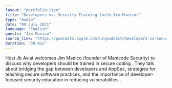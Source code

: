 ```yaml
---
layout: "portfolio-item"
title: "Developers vs. Security Training (with Jim Manico)"
type: "Audio"
date: "09 July 2021"
language: "English"
guests: "Jim Manico"
source_link: "https://podcasts.apple.com/us/podcast/developers-vs-security-training-with-jim-manico/id1535238655?i=1000528346139"
duration: "39 min"
---
```


Host Jb Aviat welcomes Jim Manico (founder of Manicode Security) to discuss why developers should be trained in secure coding . They talk about bridging the gap between developers and AppSec, strategies for teaching secure software practices, and the importance of developer-focused security education in reducing vulnerabilities .

